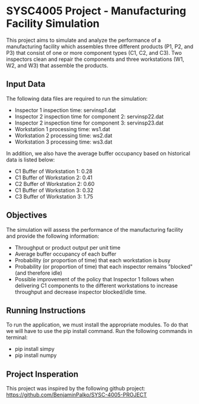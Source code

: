 # SYSC4005 Project - Manufacturing Facility Simulation

This project aims to simulate and analyze the performance of a manufacturing facility which assembles three different products (P1, P2, and P3) that consist of one or more component types (C1, C2, and C3). Two inspectors clean and repair the components and three workstations (W1, W2, and W3) that assemble the products. 

## Input Data

The following data files are required to run the simulation:
- Inspector 1 inspection time: servinsp1.dat
- Inspector 2 inspection time for component 2: servinsp22.dat
- Inspector 2 inspection time for component 3: servinsp23.dat
- Workstation 1 processing time: ws1.dat
- Workstation 2 processing time: ws2.dat
- Workstation 3 processing time: ws3.dat

In addition, we also have the average buffer occupancy based on historical data is listed below:
- C1 Buffer of Workstation 1: 0.28
- C1 Buffer of Workstation 2: 0.41
- C2 Buffer of Workstation 2: 0.60
- C1 Buffer of Workstation 3: 0.32
- C3 Buffer of Workstation 3: 1.75

## Objectives

The simulation will assess the performance of the manufacturing facility and provide the following information:
- Throughput or product output per unit time
- Average buffer occupancy of each buffer
- Probability (or proportion of time) that each workstation is busy
- Probability (or proportion of time) that each inspector remains "blocked" (and therefore idle)
- Possible improvement of the policy that Inspector 1 follows when delivering C1 components to the different workstations to increase throughput and decrease inspector blocked/idle time.

## Running Instructions

To run the application, we must install the appropriate modules. To do that we will have to use the pip install command.
Run the following commands in terminal:
- pip install simpy
- pip install numpy

## Project Insperation
This project was inspired by the following github project: https://github.com/BenjaminPalko/SYSC-4005-PROJECT
